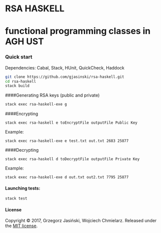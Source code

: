 # RSA HASKELL
# functional programming classes in AGH UST


### Quick start
Dependencies: Cabal, Stack, HUnit, QuickCheck, Haddock

```bash
git clone https://github.com/gjasinski/rsa-haskell.git
cd rsa-haskell
stack build
```

####Generating RSA keys (public and private)
```bash
stack exec rsa-haskell-exe g
```
####Encrypting 
```
stack exec rsa-haskell e toEncryptFile outputFile Public Key
```

Example:
```
stack exec rsa-haskell-exe e test.txt out.txt 2683 25877
```

####Decrypting 
```
stack exec rsa-haskell d toDecryptFile outputFile Private Key
```

Example:
```
stack exec rsa-haskell-exe d out.txt out2.txt 7795 25877
```


#### Launching tests:
```bash
stack test
```

#### License

Copyright © 2017, Grzegorz Jasiński, Wojciech Chmielarz.
Released under the [MIT license](LICENSE).
